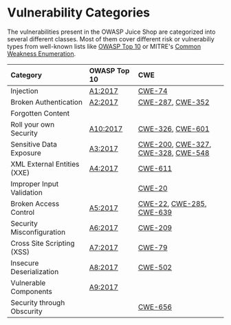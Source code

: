 # Vulnerability Categories

The vulnerabilities present in the OWASP Juice Shop are categorized into
several different classes. Most of them cover different risk or
vulnerabiliy types from well-known lists like
[OWASP Top 10](https://www.owasp.org/index.php/Category:OWASP_Top_Ten_Project)
or MITRE's [Common Weakness Enumeration](https://cwe.mitre.org/).

| Category                    | OWASP Top 10                                                                                          | CWE                                                                                                                                                                                                                                            |
|:----------------------------|:------------------------------------------------------------------------------------------------------|:-----------------------------------------------------------------------------------------------------------------------------------------------------------------------------------------------------------------------------------------------|
| Injection                   | [A1:2017](https://www.owasp.org/index.php/Top_10-2017_A1-Injection)                                   | [CWE-74](https://cwe.mitre.org/data/definitions/74.html)                                                                                                                                                                                       |
| Broken Authentication       | [A2:2017](https://www.owasp.org/index.php/Top_10-2017_A2-Broken_Authentication)                       | [CWE-287](https://cwe.mitre.org/data/definitions/287.html), [CWE-352](https://cwe.mitre.org/data/definitions/352.html)                                                                                                                         |
| Forgotten Content           |                                                                                                       |                                                                                                                                                                                                                                                |
| Roll your own Security      | [A10:2017](https://www.owasp.org/index.php/Top_10-2017_A10-Insufficient_Logging%26Monitoring)         | [CWE-326](https://cwe.mitre.org/data/definitions/326.html), [CWE-601](https://cwe.mitre.org/data/definitions/601.html)                                                                                                                         |
| Sensitive Data Exposure     | [A3:2017](https://www.owasp.org/index.php/Top_10-2017_A3-Sensitive_Data_Exposure)                     | [CWE-200](https://cwe.mitre.org/data/definitions/200.html), [CWE-327](https://cwe.mitre.org/data/definitions/327.html), [CWE-328](https://cwe.mitre.org/data/definitions/328.html), [CWE-548](https://cwe.mitre.org/data/definitions/548.html) |
| XML External Entities (XXE) | [A4:2017](https://www.owasp.org/index.php/Top_10-2017_A4-XML_External_Entities_(XXE))                 | [CWE-611](https://cwe.mitre.org/data/definitions/611.html)                                                                                                                                                                                     |
| Improper Input Validation   |                                                                                                       | [CWE-20](https://cwe.mitre.org/data/definitions/20.html)                                                                                                                                                                                       |
| Broken Access Control       | [A5:2017](https://www.owasp.org/index.php/Top_10-2017_A5-Broken_Access_Control)                       | [CWE-22](https://cwe.mitre.org/data/definitions/22.html), [CWE-285](https://cwe.mitre.org/data/definitions/285.html), [CWE-639](https://cwe.mitre.org/data/definitions/639.html)                                                               |
| Security Misconfiguration   | [A6:2017](https://www.owasp.org/index.php/Top_10-2017_A6-Security_Misconfiguration)                   | [CWE-209](https://cwe.mitre.org/data/definitions/928.html)                                                                                                                                                                                     |
| Cross Site Scripting (XSS)  | [A7:2017](https://www.owasp.org/index.php/Top_10-2017_A7-Cross-Site_Scripting_(XSS))                  | [CWE-79](https://cwe.mitre.org/data/definitions/79.html)                                                                                                                                                                                       |
| Insecure Deserialization    | [A8:2017](https://www.owasp.org/index.php/Top_10-2017_A8-Insecure_Deserialization)                    | [CWE-502](https://cwe.mitre.org/data/definitions/502.html)                                                                                                                                                                                     |
| Vulnerable Components       | [A9:2017](https://www.owasp.org/index.php/Top_10-2017_A9-Using_Components_with_Known_Vulnerabilities) |                                                                                                                                                                                                                                                |
| Security through Obscurity  |                                                                                                       | [CWE-656](https://cwe.mitre.org/data/definitions/656.html)                                                                                                                                                                                     |
